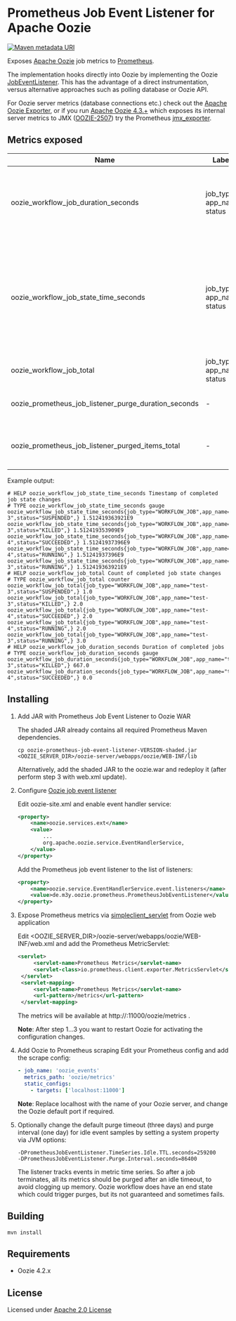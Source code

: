 # Prometheus Job Event Listener for Apache Oozie 


[![Maven metadata URI](https://img.shields.io/maven-metadata/v/http/central.maven.org/maven2/de/m3y/oozie/prometheus/oozie-prometheus-job-event-listener/maven-metadata.xml.svg)](http://search.maven.org/#search%7Cga%7C1%7Cg%3A%22de.m3y.oozie.prometheus%22%20AND%20a%3A%22oozie-prometheus-job-event-listener%22)

Exposes [Apache Oozie](https://oozie.apache.org) job metrics to [Prometheus](https://prometheus.io/).

The implementation hooks directly into Oozie by implementing the Oozie [JobEventListener](https://oozie.apache.org/docs/4.2.0/core/apidocs/org/apache/oozie/event/listener/JobEventListener.html).
This has the advantage of a direct instrumentation, versus alternative approaches such as polling database or Oozie API.

For Oozie server metrics (database connections etc.) check out the [Apache Oozie Exporter](https://github.com/marcelmay/apache-oozie-exporter),
or if you run [Apache Oozie 4.3.+](http://oozie.apache.org/docs/4.3.0/release-log.txt) which exposes its internal server metrics to JMX ([OOZIE-2507](https://issues.apache.org/jira/browse/OOZIE-2507)) try the Prometheus [jmx_exporter](https://github.com/prometheus/jmx_exporter).

## Metrics exposed

| Name                                  | Labels          | Description |
|---------------------------------------|-----------------|-------------|
| oozie_workflow_job_duration_seconds   | job_type, app_name, status | Duration of completed (Ooze status SUCCEEDED, KILLED, FAILED,...) job in seconds|
| oozie_workflow_job_state_time_seconds | job_type, app_name, status | Timestamp of completed job state change, including job name and changed state. Can be used for monitoring last successful run.
| oozie_workflow_job_total              | job_type, app_name, status | Count of completed jobs.
| oozie_prometheus_job_listener_purge_duration_seconds | - | Summary tracking purge duration.
| oozie_prometheus_job_listener_purged_items_total | - | Counter tracking number of purged metrics.

Example output:
```
# HELP oozie_workflow_job_state_time_seconds Timestamp of completed job state changes
# TYPE oozie_workflow_job_state_time_seconds gauge
oozie_workflow_job_state_time_seconds{job_type="WORKFLOW_JOB",app_name="test-3",status="SUSPENDED",} 1.512419363921E9
oozie_workflow_job_state_time_seconds{job_type="WORKFLOW_JOB",app_name="test-3",status="KILLED",} 1.512419353909E9
oozie_workflow_job_state_time_seconds{job_type="WORKFLOW_JOB",app_name="test-4",status="SUCCEEDED",} 1.51241937396E9
oozie_workflow_job_state_time_seconds{job_type="WORKFLOW_JOB",app_name="test-4",status="RUNNING",} 1.51241937396E9
oozie_workflow_job_state_time_seconds{job_type="WORKFLOW_JOB",app_name="test-3",status="RUNNING",} 1.512419363921E9
# HELP oozie_workflow_job_total Count of completed job state changes
# TYPE oozie_workflow_job_total counter
oozie_workflow_job_total{job_type="WORKFLOW_JOB",app_name="test-3",status="SUSPENDED",} 1.0
oozie_workflow_job_total{job_type="WORKFLOW_JOB",app_name="test-3",status="KILLED",} 2.0
oozie_workflow_job_total{job_type="WORKFLOW_JOB",app_name="test-4",status="SUCCEEDED",} 2.0
oozie_workflow_job_total{job_type="WORKFLOW_JOB",app_name="test-4",status="RUNNING",} 2.0
oozie_workflow_job_total{job_type="WORKFLOW_JOB",app_name="test-3",status="RUNNING",} 3.0
# HELP oozie_workflow_job_duration_seconds Duration of completed jobs
# TYPE oozie_workflow_job_duration_seconds gauge
oozie_workflow_job_duration_seconds{job_type="WORKFLOW_JOB",app_name="test-3",status="KILLED",} 667.0
oozie_workflow_job_duration_seconds{job_type="WORKFLOW_JOB",app_name="test-4",status="SUCCEEDED",} 0.0
```

## Installing

1) Add JAR with Prometheus Job Event Listener to Oozie WAR

   The shaded JAR already contains all required Prometheus Maven dependencies.
   ```
   cp oozie-prometheus-job-event-listener-VERSION-shaded.jar <OOZIE_SERVER_DIR>/oozie-server/webapps/oozie/WEB-INF/lib
   ```
   Alternatively, add the shaded JAR to the oozie.war and redeploy it (after perform step 3 with web.xml update).
   
2) Configure [Oozie job event listener](https://oozie.apache.org/docs/4.2.0/AG_Install.html#Notifications_Configuration)

   Edit oozie-site.xml and enable event handler service:
   ```xml
   <property>
       <name>oozie.services.ext</name>
       <value>
           ...
           org.apache.oozie.service.EventHandlerService,
       </value>
   </property>
   ```
   Add the Prometheus job event listener to the list of listeners:
   ```xml
   <property>
       <name>oozie.service.EventHandlerService.event.listeners</name>
       <value>de.m3y.oozie.prometheus.PrometheusJobEventListener</value>
   </property>
   ```

3) Expose Prometheus metrics via [simpleclient_servlet](https://github.com/prometheus/client_java/tree/master/simpleclient_servlet) from Oozie web application

   Edit <OOZIE_SERVER_DIR>/oozie-server/webapps/oozie/WEB-INF/web.xml and add the Prometheus MetricServlet:
   ```xml
   <servlet>
        <servlet-name>Prometheus Metrics</servlet-name>
        <servlet-class>io.prometheus.client.exporter.MetricsServlet</servlet-class>
    </servlet>
    <servlet-mapping>
        <servlet-name>Prometheus Metrics</servlet-name>
        <url-pattern>/metrics</url-pattern>
    </servlet-mapping>
   ```
   The metrics will be available at http://<OOZIE-SERVER>:11000/oozie/metrics .

   **Note**: After step 1...3 you want to restart Oozie for activating the configuration changes.

4) Add Oozie to Prometheus scraping
   Edit your Prometheus config and add the scrape config:
   ```yaml
   - job_name: 'oozie_events'
     metrics_path: 'oozie/metrics'
     static_configs:
       - targets: ['localhost:11000']
   ```
   **Note**: Replace localhost with the name of your Oozie server, and change the Oozie default port if required.
   
5) Optionally change the default purge timeout (three days) and purge interval (one day) for idle event samples
   by setting a system property via JVM options:
   ```
   -DPrometheusJobEventListener.TimeSeries.Idle.TTL.seconds=259200
   -DPrometheusJobEventListener.Purge.Interval.seconds=86400
   ```
   The listener tracks events in metric time series. So after a job terminates,
   all its metrics should be purged after an idle timeout, to avoid clogging up memory.
   Oozie workflow does have an end state which could trigger purges, but its not guaranteed and sometimes fails.

## Building
```
mvn install
```

## Requirements

* Oozie 4.2.x

## License

Licensed under [Apache 2.0 License](LICENSE)
